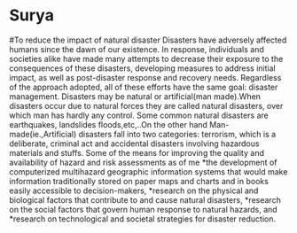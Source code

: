 # Surya
#To reduce the impact of natural disaster
  Disasters have adversely affected humans since the dawn of our existence. In response, individuals and
societies alike have made many attempts to decrease their exposure to the consequences of these disasters,
developing measures to address initial impact, as well as post-disaster response and recovery
needs. Regardless of the approach adopted, all of these efforts have the same goal: disaster
management.
  Disasters may be natural or artificial(man made).When disasters occur due to natural forces they are called natural disasters, over which man has hardly any control. Some common natural disasters are earthquakes, landslides floods,etc,..On the other hand Man-made(ie.,Artificial) disasters fall into two categories: terrorism, which is a deliberate, criminal act and accidental disasters involving hazardous materials and stuffs.
  Some of the means for improving the quality and availability of hazard and risk assessments as of me
*the development of computerized multihazard geographic information systems that would make information traditionally stored on paper maps and charts and in books easily accessible to decision-makers,
*research on the physical and biological factors that contribute to and cause natural disasters,
*research on the social factors that govern human response to natural hazards, and
*research on technological and societal strategies for disaster reduction.
